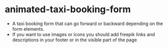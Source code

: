 # animated-taxi-booking-form
- A taxi booking form that can go forward or backward depending on the form elements.
- If you want to use images or icons you should add freepik links and descriptions in your footer or in the visible part of the page
